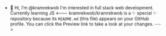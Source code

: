 - 👋 Hi, I’m @kramrekwob
I'm interested in full stack web development.
Currently learning JS
<---
kramrekwob/kramrekwob is a ✨ special ✨ repository because its `README.md` (this file) appears on your GitHub profile.
You can click the Preview link to take a look at your changes.
--->
